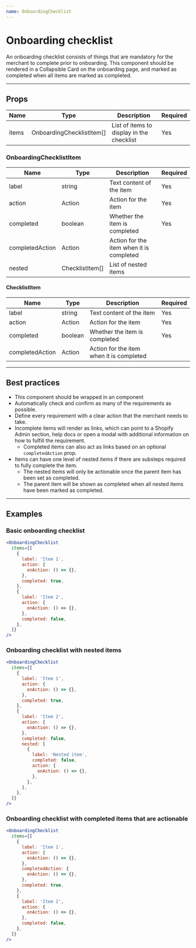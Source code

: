 ```yaml
---
name: OnboardingChecklist
---
```


# Onboarding checklist

An onboarding checklist consists of things that are mandatory for the merchant to complete prior to onboarding. This component should be rendered in a Collapsible Card on the onboarding page, and marked as completed when all items are marked as completed.

---

## Props

| Name  | Type                      | Description                               | Required |
| ----- | ------------------------- | ----------------------------------------- | -------- |
| items | OnboardingChecklistItem[] | List of items to display in the checklist | Yes      |

### OnboardingChecklistItem

| Name            | Type            | Description                              | Required |
| --------------- | --------------- | ---------------------------------------- | -------- |
| label           | string          | Text content of the item                 | Yes      |
| action          | Action          | Action for the item                      | Yes      |
| completed       | boolean         | Whether the item is completed            | Yes      |
| completedAction | Action          | Action for the item when it is completed |          |
| nested          | ChecklistItem[] | List of nested items                     |          |

#### ChecklistItem

| Name            | Type    | Description                              | Required |
| --------------- | ------- | ---------------------------------------- | -------- |
| label           | string  | Text content of the item                 | Yes      |
| action          | Action  | Action for the item                      | Yes      |
| completed       | boolean | Whether the item is completed            | Yes      |
| completedAction | Action  | Action for the item when it is completed |          |

---

## Best practices

- This component should be wrapped in an <OnboardingCard /> component
- Automatically check and confirm as many of the requirements as possible.
- Define every requirement with a clear action that the merchant needs to take.
- Incomplete items will render as links, which can point to a Shopify Admin section, help docs or open a modal with additional information on how to fulfill the requirement.
  - Completed items can also act as links based on an optional `completedAction` prop.
- Items can have one level of nested items if there are substeps required to fully complete the item.
  - The nested items will only be actionable once the parent item has been set as completed.
  - The parent item will be shown as completed when all nested items have been marked as completed.

---

## Examples

### Basic onboarding checklist

```jsx
<OnboardingChecklist
  items={[
    {
      label: 'Item 1',
      action: {
        onAction: () => {},
      },
      completed: true,
    },
    {
      label: 'Item 2',
      action: {
        onAction: () => {},
      },
      completed: false,
    },
  ]}
/>
```

### Onboarding checklist with nested items

```jsx
<OnboardingChecklist
  items={[
    {
      label: 'Item 1',
      action: {
        onAction: () => {},
      },
      completed: true,
    },
    {
      label: 'Item 2',
      action: {
        onAction: () => {},
      },
      completed: false,
      nested: [
        {
          label: 'Nested item',
          completed: false,
          action: {
            onAction: () => {},
          },
        },
      ],
    },
  ]}
/>
```

### Onboarding checklist with completed items that are actionable

```jsx
<OnboardingChecklist
  items={[
    {
      label: 'Item 1',
      action: {
        onAction: () => {},
      },
      completedAction: {
        onAction: () => {},
      },
      completed: true,
    },
    {
      label: 'Item 2',
      action: {
        onAction: () => {},
      },
      completed: false,
    },
  ]}
/>
```
